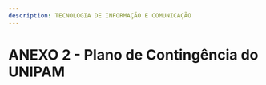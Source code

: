 ```yaml
---
description: TECNOLOGIA DE INFORMAÇÃO E COMUNICAÇÃO
---
```


# ANEXO 2 - Plano de Contingência do UNIPAM

